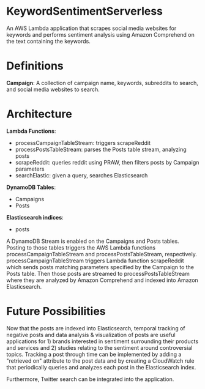 # KeywordSentimentServerless

An AWS Lambda application that scrapes social media websites for keywords and performs sentiment analysis using Amazon Comprehend on the text containing the keywords.

# Definitions
**Campaign**: A collection of campaign name, keywords, subreddits to search, and social media websites to search.

# Architecture

**Lambda Functions**:
- processCampaignTableStream: triggers scrapeReddit
- processPostsTableStream: parses the Posts table stream, analyzing posts
- scrapeReddit: queries reddit using PRAW, then filters posts by Campaign parameters
- searchElastic: given a query, searches Elasticsearch

**DynamoDB Tables**:
- Campaigns
- Posts

**Elasticsearch indices**:
- posts

A DynamoDB Stream is enabled on the Campaigns and Posts tables. Posting to those tables triggers the AWS Lambda functions processCampaignTableStream and processPostsTableStream, respectively. processCampaignTableStream triggers Lambda function scrapeReddit which sends posts matching parameters specified by the Campaign to the Posts table. Then those posts are streamed to processPostsTableStream where they are analyzed by Amazon Comprehend and indexed into Amazon Elasticsearch.

# Future Possibilities
Now that the posts are indexed into Elasticsearch, temporal tracking of negative posts and data analysis & visualization of posts are useful applications for 1) brands interested in sentiment surrounding their products and services and 2) studies relating to the sentiment around controversial topics. Tracking a post through time can be implemented by adding a "retrieved on" attribute to the post data and by creating a CloudWatch rule that periodically queries and analyzes each post in the Elasticsearch index.

Furthermore, Twitter search can be integrated into the application.
